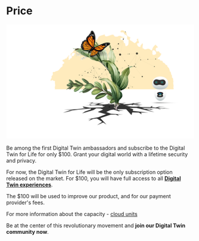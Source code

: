 # Price

![](img/partners_intro.png)

Be among the first Digital Twin ambassadors and subscribe to the Digital Twin for Life for only $100. Grant your digital world with a lifetime security and privacy.

For now, the Digital Twin for Life will be the only subscription option released on the market. For $100, you will have full access to all **[Digital Twin experiences](experiences)**.  

The $100 will be used to improve our product, and for our payment provider's fees. 

For more information about the capacity - [cloud units](threefold:cloud_units)

Be at the center of this revolutionary movement and **join our Digital Twin community now**. 